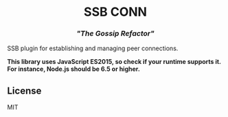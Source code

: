 <div style="text-align:center">

# SSB CONN

### *"The Gossip Refactor"*

</div>

SSB plugin for establishing and managing peer connections.

**This library uses JavaScript ES2015, so check if your runtime supports it. For instance, Node.js should be 6.5 or higher.**

## License

MIT
